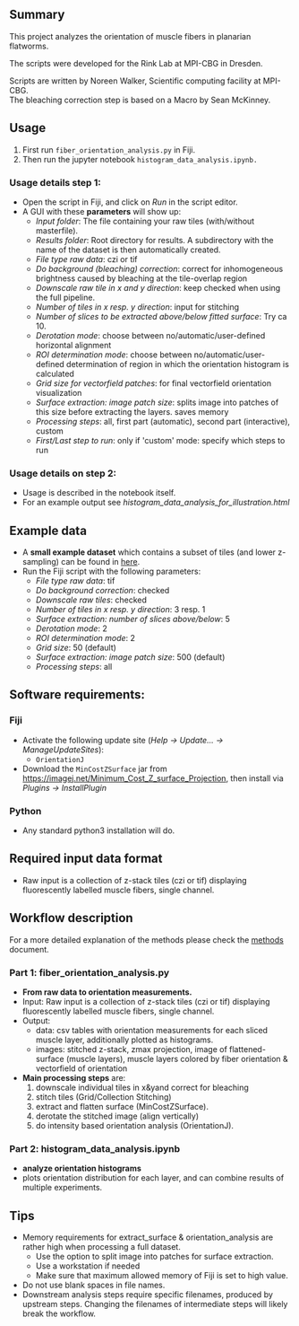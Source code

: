 
## Summary

This project analyzes the orientation of muscle fibers in planarian flatworms. 

The scripts were developed for the Rink Lab at MPI-CBG in Dresden.

Scripts are written by Noreen Walker, Scientific computing facility at MPI-CBG. </br>
The bleaching correction step is based on a Macro by Sean McKinney.

## Usage
1) First run `fiber_orientation_analysis.py` in Fiji. 
2) Then run the jupyter notebook `histogram_data_analysis.ipynb.`

### Usage details step 1:
* Open the script in Fiji, and click on *Run* in the script editor.
* A GUI with these **parameters** will show up:
	- *Input folder*: The file containing your raw tiles (with/without masterfile).
	- *Results folder*: Root directory for results. A subdirectory with the name of the dataset is then automatically created.
	- *File type raw data*: czi or tif
	- *Do background (bleaching) correction*: correct for inhomogeneous brightness caused by bleaching at the tile-overlap region
	- *Downscale raw tile in x and y direction*: keep checked when using the full pipeline.
	- *Number of tiles in x resp. y direction*: input for stitching
	- *Number of slices to be extracted above/below fitted surface*: Try ca 10.
	- *Derotation mode*: choose between no/automatic/user-defined horizontal alignment
	- *ROI determination mode*: choose between no/automatic/user-defined determination of region in which the orientation histogram is calculated
	- *Grid size for vectorfield patches*: for final vectorfield orientation visualization
	- *Surface extraction: image patch size*: splits image into patches of this size before extracting the layers. saves memory
	- *Processing steps*: all, first part (automatic), second part (interactive), custom
	- *First/Last step to run*: only if 'custom' mode: specify which steps to run

### Usage details on step 2:
* Usage is described in the notebook itself.
* For an example output see *histogram_data_analysis_for_illustration.html*


## Example data
* A **small example dataset** which contains a subset of tiles (and lower z-sampling) can be found in [here](https://github.com/walkernoreen/muscle_fiber_orientation).
* Run the Fiji script with the following parameters: 
	* *File type raw data*: tif
	* *Do background correction*: checked
	* *Downscale raw tiles*: checked
	* *Number of tiles in x resp. y direction*: 3 resp. 1
	* *Surface extraction: number of slices above/below*: 5
	* *Derotation mode*: 2
	* *ROI determination mode*: 2
	* *Grid size*: 50 (default)
	* *Surface extraction: image patch size*: 500 (default)
	* *Processing steps*: all

## Software requirements:
### Fiji
* Activate the following update site (*Help -> Update... -> ManageUpdateSites*):
	* `OrientationJ`
* Download the `MinCostZSurface` jar from https://imagej.net/Minimum_Cost_Z_surface_Projection, then install via *Plugins -> InstallPlugin*
### Python
* Any standard python3 installation will do.

## Required input data format
* Raw input is a collection of z-stack tiles (czi or tif) displaying fluorescently labelled muscle fibers, single channel.


## Workflow description
For a more detailed explanation of the methods please check the [methods](MethodsDetailed.md) document.

### Part 1: fiber_orientation_analysis.py
* **From raw data to orientation measurements.**
* Input: Raw input is a collection of z-stack tiles (czi or tif) displaying fluorescently labelled muscle fibers, single channel.
* Output: 
	* data: csv tables with orientation measurements for each sliced muscle layer, additionally plotted as histograms.
	* images: stitched z-stack, zmax projection, image of flattened-surface (muscle layers), muscle layers colored by fiber orientation & vectorfield of orientation
* **Main processing steps** are:
	1. downscale individual tiles in x&yand correct for bleaching
	2. stitch tiles (Grid/Collection Stitching)
	3. extract and flatten surface (MinCostZSurface).
	4. derotate the stitched image (align vertically)
	5. do intensity based orientation analysis (OrientationJ). 

### Part 2: histogram_data_analysis.ipynb
* **analyze orientation histograms**
* plots orientation distribution for each layer, and can combine results of multiple experiments.

## Tips
* Memory requirements for extract_surface & orientation_analysis are rather high when processing a full dataset.
	* Use the option to split image into patches for surface extraction.
	* Use a workstation if needed
	* Make sure that maximum allowed memory of Fiji is set to high value.
* Do not use blank spaces in file names.
* Downstream analysis steps require specific filenames, produced by upstream steps. Changing the filenames of intermediate steps will likely break the workflow.


